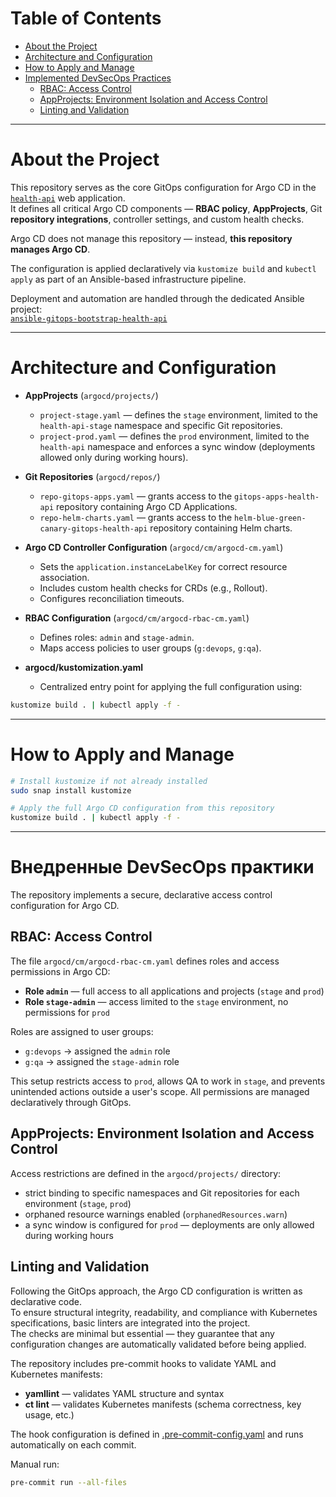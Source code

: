 # Table of Contents

- [About the Project](#about-the-project)  
- [Architecture and Configuration](#architecture-and-configuration)  
- [How to Apply and Manage](#how-to-apply-and-manage)  
- [Implemented DevSecOps Practices](#implemented-devsecops-practices)  
  - [RBAC: Access Control](#rbac-access-control)  
  - [AppProjects: Environment Isolation and Access Control](#appprojects-environment-isolation-and-access-control)  
  - [Linting and Validation](#linting-and-validation)

---

# About the Project

This repository serves as the core GitOps configuration for Argo CD in the [`health-api`](https://github.com/vikgur/health-api-for-microservice-stack-english-vers) web application.  
It defines all critical Argo CD components — **RBAC policy**, **AppProjects**, Git **repository integrations**, controller settings, and custom health checks.

Argo CD does not manage this repository — instead, **this repository manages Argo CD**.

The configuration is applied declaratively via `kustomize build` and `kubectl apply` as part of an Ansible-based infrastructure pipeline.

Deployment and automation are handled through the dedicated Ansible project:  
[`ansible-gitops-bootstrap-health-api`](https://github.com/vikgur/ansible-gitops-bootstrap-health-api-english-vers)

---

# Architecture and Configuration

* **AppProjects** (`argocd/projects/`)

  * `project-stage.yaml` — defines the `stage` environment, limited to the `health-api-stage` namespace and specific Git repositories.
  * `project-prod.yaml` — defines the `prod` environment, limited to the `health-api` namespace and enforces a sync window (deployments allowed only during working hours).

* **Git Repositories** (`argocd/repos/`)

  * `repo-gitops-apps.yaml` — grants access to the `gitops-apps-health-api` repository containing Argo CD Applications.
  * `repo-helm-charts.yaml` — grants access to the `helm-blue-green-canary-gitops-health-api` repository containing Helm charts.

* **Argo CD Controller Configuration** (`argocd/cm/argocd-cm.yaml`)

  * Sets the `application.instanceLabelKey` for correct resource association.
  * Includes custom health checks for CRDs (e.g., Rollout).
  * Configures reconciliation timeouts.

* **RBAC Configuration** (`argocd/cm/argocd-rbac-cm.yaml`)

  * Defines roles: `admin` and `stage-admin`.
  * Maps access policies to user groups (`g:devops`, `g:qa`).

* **argocd/kustomization.yaml**

  * Centralized entry point for applying the full configuration using:

```bash
kustomize build . | kubectl apply -f -
```

---

# How to Apply and Manage

```bash
# Install kustomize if not already installed
sudo snap install kustomize

# Apply the full Argo CD configuration from this repository
kustomize build . | kubectl apply -f -
```

---

# Внедренные DevSecOps практики
The repository implements a secure, declarative access control configuration for Argo CD.

## RBAC: Access Control

The file `argocd/cm/argocd-rbac-cm.yaml` defines roles and access permissions in Argo CD:

- **Role `admin`** — full access to all applications and projects (`stage` and `prod`)
- **Role `stage-admin`** — access limited to the `stage` environment, no permissions for `prod`

Roles are assigned to user groups:

- `g:devops` → assigned the `admin` role
- `g:qa` → assigned the `stage-admin` role

This setup restricts access to `prod`, allows QA to work in `stage`, and prevents unintended actions outside a user's scope. All permissions are managed declaratively through GitOps.

## AppProjects: Environment Isolation and Access Control

Access restrictions are defined in the `argocd/projects/` directory:

- strict binding to specific namespaces and Git repositories for each environment (`stage`, `prod`)
- orphaned resource warnings enabled (`orphanedResources.warn`)
- a sync window is configured for `prod` — deployments are only allowed during working hours

## Linting and Validation

Following the GitOps approach, the Argo CD configuration is written as declarative code.  
To ensure structural integrity, readability, and compliance with Kubernetes specifications, basic linters are integrated into the project.  
The checks are minimal but essential — they guarantee that any configuration changes are automatically validated before being applied.

The repository includes pre-commit hooks to validate YAML and Kubernetes manifests:

- **yamllint** — validates YAML structure and syntax  
- **ct lint** — validates Kubernetes manifests (schema correctness, key usage, etc.)

The hook configuration is defined in [.pre-commit-config.yaml](./.pre-commit-config.yaml) and runs automatically on each commit.

Manual run:

```bash
pre-commit run --all-files
```
